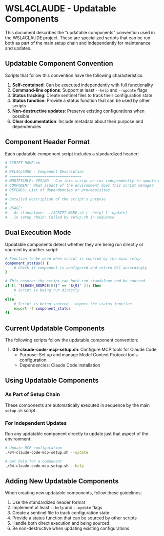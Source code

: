 # WSL4CLAUDE - Updatable Components

This document describes the "updatable components" convention used in the WSL4CLAUDE project. These are specialized scripts that can be run both as part of the main setup chain and independently for maintenance and updates.

## Updatable Component Convention

Scripts that follow this convention have the following characteristics:

1. **Self-contained**: Can be executed independently with full functionality
2. **Command-line options**: Support at least `--help` and `--update` flags
3. **Status tracking**: Create sentinel files to track their configuration state
4. **Status function**: Provide a status function that can be used by other scripts
5. **Non-destructive updates**: Preserve existing configurations when possible
6. **Clear documentation**: Include metadata about their purpose and dependencies

## Component Header Format

Each updatable component script includes a standardized header:

```bash
# SCRIPT-NAME.sh
#
# WSL4CLAUDE - Component Description
# =================================
# MODIFIABLE: YES/NO - Can this script be run independently to update configuration?
# COMPONENT: What aspect of the environment does this script manage?
# DEPENDS: List of dependencies or prerequisites
#
# Detailed description of the script's purpose
#
# USAGE:
#   As standalone:  ./SCRIPT-NAME.sh [--help] [--update]
#   In setup chain: Called by setup.sh in sequence
```

## Dual Execution Mode

Updatable components detect whether they are being run directly or sourced by another script:

```bash
# Function to be used when script is sourced by the main setup
component_status() {
    # Check if component is configured and return 0/1 accordingly
}

# This ensures the script can both run standalone and be sourced
if [[ "${BASH_SOURCE[0]}" == "${0}" ]]; then
    # Script is being run directly
    :
else
    # Script is being sourced - export the status function
    export -f component_status
fi
```

## Current Updatable Components

The following scripts follow the updatable component convention:

1. **04-claude-code-mcp-setup.sh**: Configure MCP tools for Claude Code
   - Purpose: Set up and manage Model Context Protocol tools configuration
   - Dependencies: Claude Code installation

## Using Updatable Components

### As Part of Setup Chain

These components are automatically executed in sequence by the main `setup.sh` script.

### For Independent Updates

Run any updatable component directly to update just that aspect of the environment:

```bash
# Update MCP configuration
./04-claude-code-mcp-setup.sh --update

# Get help for a component
./04-claude-code-mcp-setup.sh --help
```

## Adding New Updatable Components

When creating new updatable components, follow these guidelines:

1. Use the standardized header format
2. Implement at least `--help` and `--update` flags
3. Create a sentinel file to track configuration state
4. Provide a status function that can be sourced by other scripts
5. Handle both direct execution and being sourced
6. Be non-destructive when updating existing configurations
